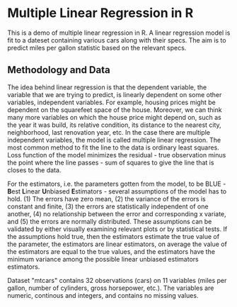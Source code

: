 # Multiple Linear Regression in R

This is a demo of multiple linear regression in R. A linear regression model is fit to a dateset containing various cars along with their specs. The aim is to predict miles per gallon statistic based on the relevant specs.

## Methodology and Data

The idea behind linear regression is that the dependent variable, the variable that we are trying to predict, is linearly dependent on some other variables, independent variables. For example, housing prices might be dependent on the squarefeet space of the house. Moreover, we can think many more variables on which the house price might depend on, such as the year it was build, its relative condition, its distance to the nearest city, neighborhood, last renovation year, etc. In the case there are multiple independent variables, the model is called multiple linear regression. The most common method to fit the line to the data is ordinary least squares. Loss function of the model minimizes the residual - true observation minus the point where the line passes - sum of squares to give the line that is closes to the data.

For the estimators, i.e. the parameters gotten from the model, to be BLUE - **B**est **L**inear **U**nbiased **E**stimators - several assumptions of the model has to hold. (1) The errors have zero mean, (2) the variance of the errors is constant and finite, (3) the errors are statistically independent of one another, (4) no relationship between the error and corresponding x variate, and (5) the errors are normally distributed. These assumptions can be validated by either visually examining relevant plots or by statistical tests. If the assumptions hold true, then the estimators estimate the true value of the parameter, the estimators are linear estimators, on average the value of the estimators are equal to the true values, and the estimators have the minimum variance among the possible linear unbiased estimators estimators.

Dataset "mtcars" contains 32 observations (cars) on 11 variables (miles per gallon, number of cylinders, gross horsepower, etc.). The variables are numeric, continous and integers, and contains no missing values. 
